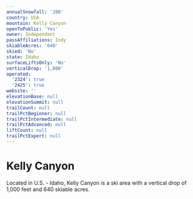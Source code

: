 ```yaml
---
annualSnowfall: '200'
country: USA
mountain: Kelly Canyon
openToPublic: 'Yes'
owner: Independent
passAffiliations: Indy
skiableAcres: '640'
skied: 'No'
state: Idaho
surfaceLiftsOnly: 'No'
verticalDrop: '1,000'
operated:
  '2324': true
  '2425': true
website: ''
elevationBase: null
elevationSummit: null
trailCount: null
trailPctBeginner: null
trailPctIntermediate: null
trailPctAdvanced: null
liftCount: null
trailPctExpert: null
---
```



# Kelly Canyon

Located in U.S. - Idaho, Kelly Canyon is a ski area with a vertical drop of 1,000 feet and 640 skiable acres.

